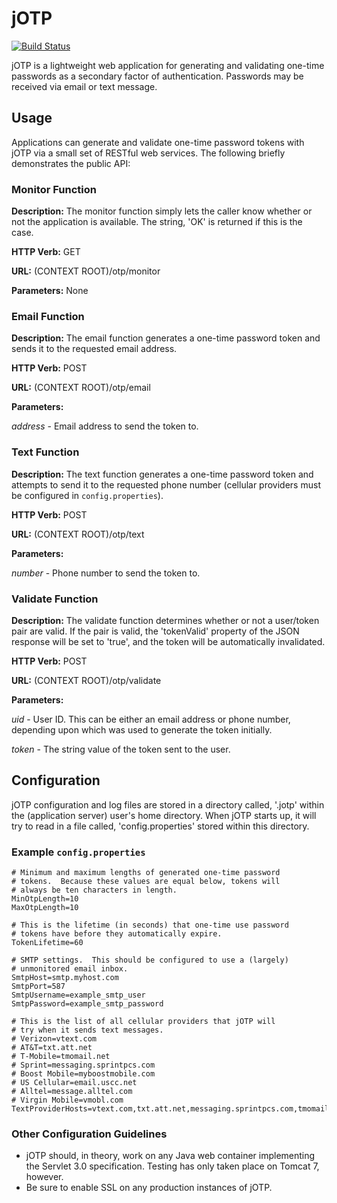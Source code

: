 # jOTP

[![Build Status](https://travis-ci.org/upcrob/jOTP.png)](https://travis-ci.org/upcrob/jOTP)

jOTP is a lightweight web application for generating and validating one-time passwords as a secondary factor of authentication.
Passwords may be received via email or text message.

## Usage

Applications can generate and validate one-time password tokens with jOTP via a small set of RESTful web services.  The following
briefly demonstrates the public API:

### Monitor Function

**Description:** The monitor function simply lets the caller know whether or not the application is available.  The string, 'OK'
is returned if this is the case.

**HTTP Verb:** GET

**URL:** (CONTEXT ROOT)/otp/monitor

**Parameters:** None

### Email Function

**Description:** The email function generates a one-time password token and sends it to the requested email address.

**HTTP Verb:** POST

**URL:** (CONTEXT ROOT)/otp/email

**Parameters:**

*address* - Email address to send the token to.

### Text Function

**Description:** The text function generates a one-time password token and attempts to send it to the requested phone
number (cellular providers must be configured in `config.properties`).

**HTTP Verb:** POST

**URL:** (CONTEXT ROOT)/otp/text

**Parameters:**

*number* - Phone number to send the token to.

### Validate Function

**Description:** The validate function determines whether or not a user/token pair are valid.  If the pair is valid,
the 'tokenValid' property of the JSON response will be set to 'true', and the token will be automatically invalidated.

**HTTP Verb:** POST

**URL:** (CONTEXT ROOT)/otp/validate

**Parameters:**

*uid* - User ID.  This can be either an email address or phone number, depending upon which was used to generate the
token initially.

*token* - The string value of the token sent to the user.

## Configuration

jOTP configuration and log files are stored in a directory called, '.jotp' within the (application server) user's
home directory.  When jOTP starts up, it will try to read in a file called, 'config.properties' stored within
this directory.

### Example `config.properties`

	# Minimum and maximum lengths of generated one-time password
	# tokens.  Because these values are equal below, tokens will
	# always be ten characters in length.
	MinOtpLength=10
	MaxOtpLength=10

	# This is the lifetime (in seconds) that one-time use password
	# tokens have before they automatically expire.
	TokenLifetime=60

	# SMTP settings.  This should be configured to use a (largely)
	# unmonitored email inbox.
	SmtpHost=smtp.myhost.com
	SmtpPort=587
	SmtpUsername=example_smtp_user
	SmtpPassword=example_smtp_password

	# This is the list of all cellular providers that jOTP will
	# try when it sends text messages.
	# Verizon=vtext.com
	# AT&T=txt.att.net
	# T-Mobile=tmomail.net
	# Sprint=messaging.sprintpcs.com
	# Boost Mobile=myboostmobile.com
	# US Cellular=email.uscc.net
	# Alltel=message.alltel.com
	# Virgin Mobile=vmobl.com
	TextProviderHosts=vtext.com,txt.att.net,messaging.sprintpcs.com,tmomail.net

### Other Configuration Guidelines

* jOTP should, in theory, work on any Java web container implementing the Servlet 3.0
	specification.  Testing has only taken place on Tomcat 7, however.
* Be sure to enable SSL on any production instances of jOTP.

